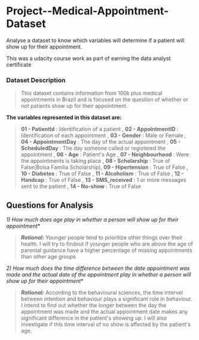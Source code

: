 # Project--Medical-Appointment-Dataset
Analyse a dataset to know which variables will determine if a patient will show up for their appointment.

This was a udacity course work as part of earning the data analyst certificate

### Dataset Description 
> This dataset contains information from 100k plus medical appointments in Brazil and is focused on the question of whether or not patients show up for their appointment.

**The variables represented in this dataset are:**


> **01 - PatientId** : Identification of a patient , 
**02 - AppointmentID** : Identification of each appointment , **03 - Gender** :
Male or Female , **04 - AppointmentDay** : The day of the actual appointment , **05 - ScheduledDay** : The day someone called or registered the appointment , **06 - Age** : Patient's Age , **07 - Neighbourhood** : Were the appointments is taking place , **08 - Scholarship** : True of False(Bolsa Família Scholarship), **09 - Hipertension** : True of False , **10 - Diabetes** : True of False , **11 - Alcoholism** : True of False , **12 - Handcap** : True of False , **13 - SMS_received** : 1 or more messages sent to the patient , **14 - No-show** : True of False

## **Questions for Analysis**


*1) How much does age play in whether a person will show up for their appointment**


> ***Rational:*** Younger people tend to prioritize other things over their health. I will try to findout if younger people who are above the age of parental guidance have a higher percentage of missing appointments than other age groups

*2) How much does the time difference between the date appointment was made and the actual date of the appointment play in whether a person will show up for their appointment**


> ***Rational:*** According to the behavioural sciences, the time intervel between intention and behaviour plays a significant role in behaviour. I intend to find out whether the longer between the day the appointment was made and the actual appointment date makes any significant difference in the patient's showing up. 
I will also investigate if this time interval of no show is affected by the patient's age.
